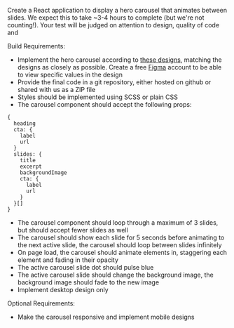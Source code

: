 Create a React application to display a hero carousel that animates between slides. We expect this to take ~3-4 hours to complete (but we're not counting!). Your test will be judged on attention to design, quality of code and 

Build Requirements:
- Implement the hero carousel according to [these designs](https://www.figma.com/file/SmJU0ebqgQXkFcUTs7rRbe/Hero-Carousel-Test?node-id=64%3A2), matching the designs as closely as possible. Create a free [Figma](https://www.figma.com/login) account to be able to view specific values in the design
- Provide the final code in a git repository, either hosted on github or shared with us as a ZIP file
- Styles should be implemented using SCSS or plain CSS
- The carousel component should accept the following props:
```
{
  heading
  cta: {
    label
    url
  }
  slides: {
    title
    excerpt
    backgroundImage
    cta: {
      label
      url
    }
  }[]
}
```

- The carousel component should loop through a maximum of 3 slides, but should accept fewer slides as well
- The carousel should show each slide for 5 seconds before animating to the next active slide, the carousel should loop between slides infinitely
- On page load, the carousel should animate elements in, staggering each element and fading in their opacity
- The active carousel slide dot should pulse blue
- The active carousel slide should change the background image, the background image should fade to the new image
- Implement desktop design only


Optional Requirements:
- Make the carousel responsive and implement mobile designs